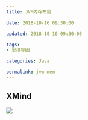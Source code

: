 ```yaml
---
title: JVM内存布局

date: 2018-10-16 09:30:00

updated: 2018-10-16 09:30:00

tags:
- 思维导图

categories: Java

permalink: jvm-mem
---
```




## XMind

![](/images/mindmapping-jvm-mem-01.png)